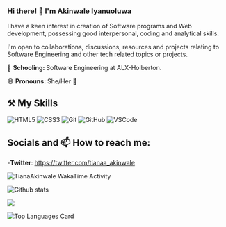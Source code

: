 ### Hi there! 👋 I'm Akinwale Iyanuoluwa
I have a keen interest in creation of Software programs and Web development, possessing good interpersonal,
coding and analytical skills.

I'm open to collaborations, discussions, resources and projects relating to Software Engineering and other tech related topics or projects.

🏫 <b> Schooling: </b> Software Engineering at ALX-Holberton.

😄 <b> Pronouns: </b> She/Her 👧

## ⚒ My Skills
![HTML5](https://img.shields.io/badge/html5-%23E34F26.svg?style=for-the-badge&logo=html5&logoColor=white)
![CSS3](https://img.shields.io/badge/css3-%231572B6.svg?style=for-the-badge&logo=css3&logoColor=white)
![Git](https://img.shields.io/badge/git-%23F05033.svg?style=for-the-badge&logo=git&logoColor=white)
![GitHub](https://img.shields.io/badge/github-%23121011.svg?style=for-the-badge&logo=github&logoColor=white)
![VSCode](https://img.shields.io/badge/-VSCode-blue)


## Socials and 📫 How to reach me:  
-<b>Twitter</b>: https://twitter.com/tianaa_akinwale

<img
  src="https://github.com/TianaAkinwale/TianaAkinwale/blob/main/images/stat.svg"
  alt="TianaAkinwale WakaTime Activity"
/>

![Github stats](https://github-readme-stats.vercel.app/api?username=TianaAkinwale&theme=highcontrast&show_icons=true&count_private=true)

<p align="left" height='200px'><img src="https://github-readme-stats.vercel.app/api/wakatime?username=TianaAkinwale&layout=compact&theme=solarized-dark&hide_border=true"/> </p>

![Top Languages Card](https://github-readme-stats.vercel.app/api/top-langs/?username=TianaAkinwale&layout=compact)
